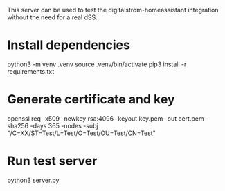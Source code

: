 This server can be used to test the digitalstrom-homeassistant integration without the need for a real dSS.

# Install dependencies

python3 -m venv .venv
source .venv/bin/activate
pip3 install -r requirements.txt

# Generate certificate and key

openssl req -x509 -newkey rsa:4096 -keyout key.pem -out cert.pem -sha256 -days 365 -nodes -subj "/C=XX/ST=Test/L=Test/O=Test/OU=Test/CN=Test"

# Run test server

python3 server.py
